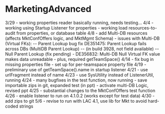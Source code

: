 # MarketingAdvanced

3/29
	- working properties reader basically running, needs testing...
4/4
	- working using Startup Listener for properties
	- working load resources-to-audit from properties, or database table
4/8
	- add Multi-DB resources (affects MktConfOffers logic, and MktMgmt Schema)
	- issues with Multi-DB (Virtual FKs):
		-- Parent Lookup bug fix DE351475: Parent Lookup fails across DBs (MultiDB Parent Lookup)
			-- (in build 3928, not field available)
		-- Null Parent Lookup (fix pending) - DE356832: Multi-DB Null Virtual FK value makes data unreadable
	- plus, required getTeamSpace()
4/14
	- fix bug in missing properties file
	- set up for per-teamspace property file
4/19
	- preliminary use of getTeamSpace().name in startup listener
4/21
	- use urlFragment instead of name
4/23
	- use SysUtility instead of ListenerUtil, running
4/24
	- many bugfixes in the test function, now running
	- save importable zips in git, expanded test (in ppt)
	- activate multi-DB Logic, revised ppt
4/25
	- substantial changes to the MktConfOffers test function
4/26
	- enable listener to run on 4.1.0.2 (works except for test data)
4/30
	- add zips to git
5/6
	- revise to run with LAC 4.1, use lib for Mkt to avoid hard-coded strings